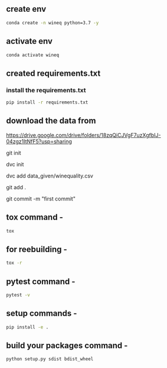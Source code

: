 ## create env
```bash
conda create -n wineq python=3.7 -y
```
## activate env
```bash
conda activate wineq
```
## created requirements.txt

### install the requirements.txt
```bash
pip install -r requirements.txt
```
## download the data from

https://drive.google.com/drive/folders/18zqQiCJVgF7uzXgfbIJ-04zgz1ItNfF5?usp=sharing

git init

dvc init

dvc add data_given/winequality.csv

git add . 

git commit -m "first commit"

## tox command -
```bash
tox
```

## for reebuilding -
```bash
tox -r
```
## pytest command -
```bash
pytest -v
```

## setup commands -
```bash
pip install -e .
```

## build your packages command -
```bash
python setup.py sdist bdist_wheel
```


